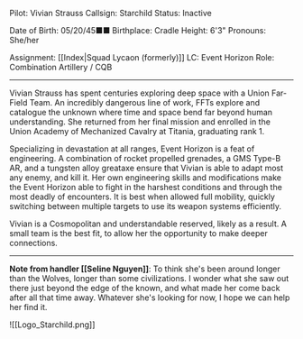 Pilot: Vivian Strauss
Callsign: Starchild
Status: Inactive

Date of Birth: 05/20/45■■
Birthplace: Cradle
Height: 6'3"
Pronouns: She/her

Assignment: [[Index|Squad Lycaon (formerly)]] 
LC: Event Horizon
Role: Combination Artillery / CQB

---

Vivian Strauss has spent centuries exploring deep space with a Union Far-Field Team. An incredibly dangerous line of work, FFTs explore and catalogue the unknown where time and space bend far beyond human understanding. She returned from her final mission and enrolled in the Union Academy of Mechanized Cavalry at Titania, graduating rank 1.

Specializing in devastation at all ranges, Event Horizon is a feat of engineering. A combination of rocket propelled grenades, a GMS Type-B AR, and a tungsten alloy greataxe ensure that Vivian is able to adapt most any enemy, and kill it. Her own engineering skills and modifications make the Event Horizon able to fight in the harshest conditions and through the most deadly of encounters. It is best when allowed full mobility, quickly switching between multiple targets to use its weapon systems efficiently.

Vivian is a Cosmopolitan and understandable reserved, likely as a result. A small team is the best fit, to allow her the opportunity to make deeper connections. 

---

**Note from handler [[Seline Nguyen]]**: To think she's been around longer than the Wolves, longer than some civilizations. I wonder what she saw out there just beyond the edge of the known, and what made her come back after all that time away. Whatever she's looking for now, I hope we can help her find it.

![[Logo_Starchild.png]]
